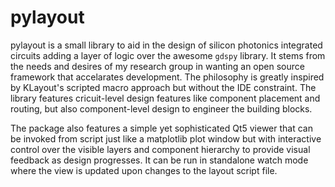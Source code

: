 # pylayout

pylayout is a small library to aid in the design of silicon photonics integrated circuits adding a layer of logic over the awesome `gdspy` library. It stems from the needs and desires of my research group in wanting an open source framework that accelarates development. The philosophy is greatly inspired by KLayout's scripted macro approach but without the IDE constraint. The library features cricuit-level design features like component placement and routing, but also component-level design to engineer the building blocks.

The package also features a simple yet sophisticated Qt5 viewer that can be invoked from script just like a matplotlib plot window but with interactive control over the visible layers and component hierarchy to provide visual feedback as design progresses. It can be run in standalone watch mode where the view is updated upon changes to the layout script file.
